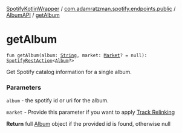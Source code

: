 [SpotifyKotlinWrapper](../../index.md) / [com.adamratzman.spotify.endpoints.public](../index.md) / [AlbumAPI](index.md) / [getAlbum](./get-album.md)

# getAlbum

`fun getAlbum(album: `[`String`](https://kotlinlang.org/api/latest/jvm/stdlib/kotlin/-string/index.html)`, market: `[`Market`](../../com.adamratzman.spotify.utils/-market/index.md)`? = null): `[`SpotifyRestAction`](../../com.adamratzman.spotify.main/-spotify-rest-action/index.md)`<`[`Album`](../../com.adamratzman.spotify.utils/-album/index.md)`?>`

Get Spotify catalog information for a single album.

### Parameters

`album` - the spotify id or uri for the album.

`market` - Provide this parameter if you want to apply [Track Relinking](https://github.com/adamint/spotify-web-api-kotlin/blob/master/README.md#track-relinking)

**Return**
full [Album](../../com.adamratzman.spotify.utils/-album/index.md) object if the provided id is found, otherwise null

